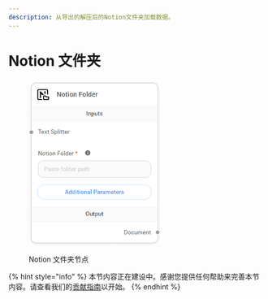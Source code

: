 ```yaml
---
description: 从导出的解压后的Notion文件夹加载数据。
---
```


# Notion 文件夹

<figure><img src="../../../.gitbook/assets/image (3) (1) (1) (1) (1) (1) (1) (1) (1) (1) (1).png" alt="" width="259"><figcaption><p>Notion 文件夹节点</p></figcaption></figure>

{% hint style="info" %}
本节内容正在建设中。感谢您提供任何帮助来完善本节内容。请查看我们的[贡献指南](../../../contributing/)以开始。
{% endhint %}
